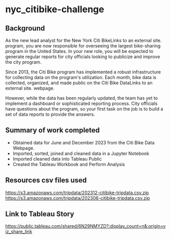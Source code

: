 # nyc_citibike-challenge

## Background
As the new lead analyst for the New York Citi BikeLinks to an external site. program, you are now responsible for overseeing the largest bike-sharing program in the United States. In your new role, you will be expected to generate regular reports for city officials looking to publicize and improve the city program.

Since 2013, the Citi Bike program has implemented a robust infrastructure for collecting data on the program's utilization. Each month, bike data is collected, organized, and made public on the Citi Bike DataLinks to an external site. webpage.

However, while the data has been regularly updated, the team has yet to implement a dashboard or sophisticated reporting process. City officials have questions about the program, so your first task on the job is to build a set of data reports to provide the answers.

## Summary of work completed

- Obtained data for June and December 2023 from the Citi Bike Data Webpage.
- Imported, sorted, joined and cleaned data in a Jupyter Notebook
- Imported cleaned data into Tableau Public
- Created the Tableau Workbook and Perform Analysis
  
## Resources csv files used 

https://s3.amazonaws.com/tripdata/202312-citibike-tripdata.csv.zip  
https://s3.amazonaws.com/tripdata/202306-citibike-tripdata.csv.zip

## Link to Tableau Story
https://public.tableau.com/shared/6N29NMYZD?:display_count=n&:origin=viz_share_link

